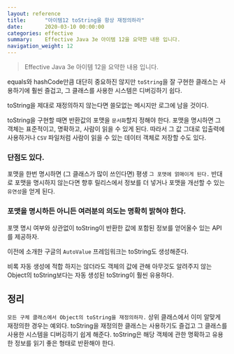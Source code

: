 ```yaml
---
layout: reference
title:      "아이템12 toString을 항상 재정의하라"
date:       2020-03-10 00:00:00
categories: effective
summary:    Effective Java 3e 아이템 12을 요약한 내용 입니다.
navigation_weight: 12
---
```


> Effective Java 3e 아이템 12을 요약한 내용 입니다.

equals와 hashCode만큼 대단히 중요하진 않지만 `toString`을 잘 구현한 클래스는 사용하기에 훨씬 즐겁고, 그 클래스를 사용한 시스템은 디버깅하기 쉽다. 

toString을 제대로 재정의하지 않는다면 쓸모없는 메시지만 로그에 남을 것이다. 

toString을 구현할 때면 반환값의 포맷을 `문서화`할지 정해야 한다. 포맷을 명시하면 그 객체는 표준적이고, 명확하고, 사람이 읽을 수 있게 된다. 따라서 그 값 그대로 입출력에 사용하거나 `CSV` 파일처럼 사람이 읽을 수 있는 데이터 객체로 저장할 수도 있다. 

### 단점도 있다.

포맷을 한번 명시하면 (그 클래스가 많이 쓰인다면) 평생 `그 포맷에 얽매이게 된다.` 반대로 포맷을 명시하지 않는다면 향후 릴리스에서 정보를 더 넣거나 포맷을 개선할 수 있는 `유연성`을 얻게 된다. 

### 포맷을 명시하든 아니든 여러분의 의도는 명확히 밝혀야 한다.

포맷 명시 여부와 상관없이 toString이 반환한 값에 포함된 정보를 얻어올수 있는 API를 제공하자. 

이전에 소개한 구글의 `AutoValue` 프레임워크는 toString도 생성해준다. 

비록 자동 생성에 적합 하지는 않더라도 객체의 값에 관해 아무것도 알려주지 않는 Object의 toString보다는 자동 생성된 toString이 훨씬 유용하다. 

## 정리

`모든 구체 클래스에서 Object의 toString을 재정의하자.` 상위 클래스에서 이미 알맞게 재정의한 경우는 예외다. toString을 재정의한 클래스는 사용하기도 즐겁고 그 클래스를 사용한 시스템을 디버깅하기 쉽게 해준다. toString은 해당 객체에 관한 명확하고 유용한 정보를 읽기 좋은 형태로 반환해야 한다.
